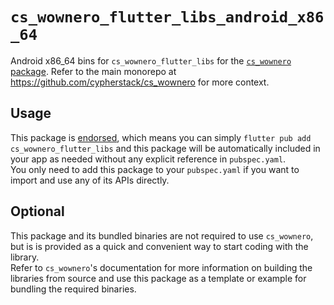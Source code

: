 # `cs_wownero_flutter_libs_android_x86_64`
Android x86_64 bins for `cs_wownero_flutter_libs` for the
[`cs_wownero` package](https://pub.dev/packages/cs_wownero).  Refer to the main
monorepo at https://github.com/cypherstack/cs_wownero for more context.

## Usage
This package is [endorsed](https://flutter.dev/to/endorsed-federated-plugin), which means you can simply
`flutter pub add cs_wownero_flutter_libs` and this package will be automatically
included in your app as needed without any explicit reference in `pubspec.yaml`.  
You only need to add this package to your `pubspec.yaml` if you want to import
and use any of its APIs directly.

## Optional
This package and its bundled binaries are not required to use `cs_wownero`, but
is is provided as a quick and convenient way to start coding with the library.  
Refer to `cs_wownero`'s documentation for more information on building the
libraries from source and use this package as a template or example for bundling
the required binaries.
